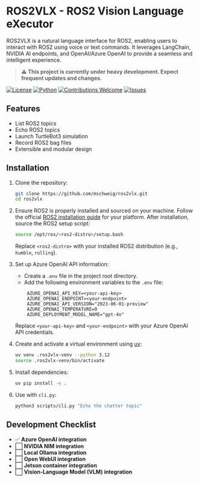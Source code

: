 # ROS2VLX - ROS2 Vision Language eXecutor

ROS2VLX is a natural language interface for ROS2, enabling users to interact with ROS2 using voice or text commands. It leverages LangChain, NVIDIA AI endpoints, and OpenAI/Azure OpenAI to provide a seamless and intelligent experience.

> **⚠️ This project is currently under heavy development. Expect frequent updates and changes.**

[![License](https://img.shields.io/badge/license-MIT-blue.svg)](LICENSE)
[![Python](https://img.shields.io/badge/python-3.12-blue.svg)](https://www.python.org/downloads/release/python-3120/)
[![Contributions Welcome](https://img.shields.io/badge/contributions-welcome-brightgreen.svg)](CONTRIBUTING.md)
[![Issues](https://img.shields.io/github/issues/mschweig/ros2vlx)](https://github.com/mschweig/ros2vlx/issues)

## Features
- List ROS2 topics
- Echo ROS2 topics
- Launch TurtleBot3 simulation
- Record ROS2 bag files
- Extensible and modular design

## Installation
1. Clone the repository:
   ```bash
   git clone https://github.com/mschweig/ros2vlx.git
   cd ros2vlx
   ```

2. Ensure ROS2 is properly installed and sourced on your machine. Follow the official [ROS2 installation guide](https://docs.ros.org/en/rolling/Installation.html) for your platform. After installation, source the ROS2 setup script:
   ```bash
   source /opt/ros/<ros2-distro>/setup.bash
   ```
   Replace `<ros2-distro>` with your installed ROS2 distribution (e.g., `humble`, `rolling`).

3. Set up Azure OpenAI API information:
   - Create a `.env` file in the project root directory.
   - Add the following environment variables to the `.env` file:
     ```env
      AZURE_OPENAI_API_KEY=<your-api-key>
      AZURE_OPENAI_ENDPOINT=<your-endpoint>
      AZURE_OPENAI_API_VERSION="2023-06-01-preview"
      AZURE_OPENAI_TEMPERATURE=0
      AZURE_DEPLOYMENT_MODEL_NAME="gpt-4o"
     ```
   Replace `<your-api-key>` and `<your-endpoint>` with your Azure OpenAI API credentials.

4. Create and activate a virtual environment using [uv](https://docs.astral.sh/uv/):
   ```bash
   uv venv .ros2vlx-venv --python 3.12
   source .ros2vlx-venv/bin/activate
   ```

5. Install dependencies:
   ```bash
   uv pip install -e .
   ```

6. Use with `cli.py`:
   ```bash
   python3 scripts/cli.py "Echo the chatter topic"
   ```

## Development Checklist
- ✅ **Azure OpenAI integration**
- ⬜ **NVIDIA NIM integration**
- ⬜ **Local Ollama integration**
- ⬜ **Open WebUI integration**
- ⬜ **Jetson container integration**
- ⬜ **Vision-Language Model (VLM) integration**